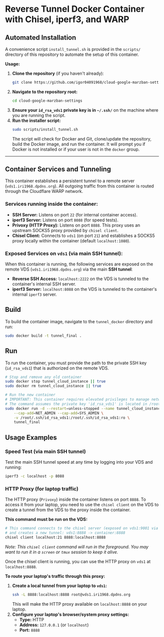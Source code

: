 # Reverse Tunnel Docker Container with Chisel, iperf3, and WARP

## Automated Installation

A convenience script `install_tunnel.sh` is provided in the `scripts/` directory of this repository to automate the setup of this container.

**Usage:**

1.  **Clone the repository** (if you haven't already):
    ```bash
    git clone https://github.com/igor04091968/cloud-google-marzban-settings.git
    ```
2.  **Navigate to the repository root:**
    ```bash
    cd cloud-google-marzban-settings
    ```
3.  **Ensure your `id_rsa_vds1` private key is in `~/.ssh/`** on the machine where you are running the script.
4.  **Run the installer script:**
    ```bash
    sudo scripts/install_tunnel.sh
    ```
    The script will check for Docker and Git, clone/update the repository, build the Docker image, and run the container. It will prompt you if Docker is not installed or if your user is not in the `docker` group.

---

## Container Services and Tunneling

This container establishes a persistent tunnel to a remote server (`vds1.iri1968.dpdns.org`). All outgoing traffic from this container is routed through the Cloudflare WARP network.

### Services running inside the container:

- **SSH Server:** Listens on port `22` (for internal container access).
- **iperf3 Server:** Listens on port `8088` (for speed tests).
- **Privoxy (HTTP Proxy):** Listens on port `8888`. This proxy uses an upstream SOCKS5 proxy provided by `chisel client`.
- **Chisel Client:** Connects to `vds1` (on port `21`) and establishes a SOCKS5 proxy locally within the container (default `localhost:1080`).

### Exposed Services on `vds1` (via main SSH tunnel):

When this container is running, the following services are exposed on the remote VDS (`vds1.iri1968.dpdns.org`) via the main **SSH tunnel**:

- **Reverse SSH Access:** `localhost:2222` on the VDS is tunneled to the container's internal SSH server.
- **iperf3 Server:** `localhost:8088` on the VDS is tunneled to the container's internal `iperf3` server.

## Build

To build the container image, navigate to the `tunnel_docker` directory and run:

```bash
sudo docker build -t tunnel_final .
```

## Run

To run the container, you must provide the path to the private SSH key (`id_rsa_vds1`) that is authorized on the remote VDS.

```bash
# Stop and remove any old container
sudo docker stop tunnel_cloud_instance || true
sudo docker rm tunnel_cloud_instance || true

# Run the new container
# IMPORTANT: This container requires elevated privileges to manage network settings for WARP.
# The command assumes the private key 'id_rsa_vds1' is located in /root/.ssh/ on the host machine.
sudo docker run -d --restart=unless-stopped --name tunnel_cloud_instance \
    --cap-add=NET_ADMIN --cap-add=SYS_ADMIN \
    -v /root/.ssh/id_rsa_vds1:/root/.ssh/id_rsa_vds1:ro \
    tunnel_final
```

## Usage Examples

### Speed Test (via main SSH tunnel)

Test the main SSH tunnel speed at any time by logging into your VDS and running:

```bash
iperf3 -c localhost -p 8088
```

### HTTP Proxy (for laptop traffic)

The HTTP proxy (`Privoxy`) inside the container listens on port `8888`. To access it from your laptop, you need to use the `chisel client` on the VDS to create a tunnel from the VDS to the proxy inside the container.

**This command must be run on the VDS:**

```bash
# This command connects to the chisel server (exposed on vds1:9001 via the SSH tunnel)
# and creates a new tunnel: vds1:8888 -> container:8888
chisel client localhost:21 8888:localhost:8888
```
*Note: This `chisel client` command will run in the foreground. You may want to run it in a `screen` or `tmux` session to keep it alive.*

Once the chisel client is running, you can use the HTTP proxy on `vds1` at `localhost:8888`.

**To route your laptop's traffic through this proxy:**

1.  **Create a local tunnel from your laptop to `vds1`:**
    ```bash
    ssh -L 8888:localhost:8888 root@vds1.iri1968.dpdns.org
    ```
    This will make the HTTP proxy available on `localhost:8888` on your laptop.
2.  **Configure your laptop's browser/system proxy settings:**
    *   **Type:** HTTP
    *   **Address:** `127.0.0.1` (or `localhost`)
    *   **Port:** `8888`